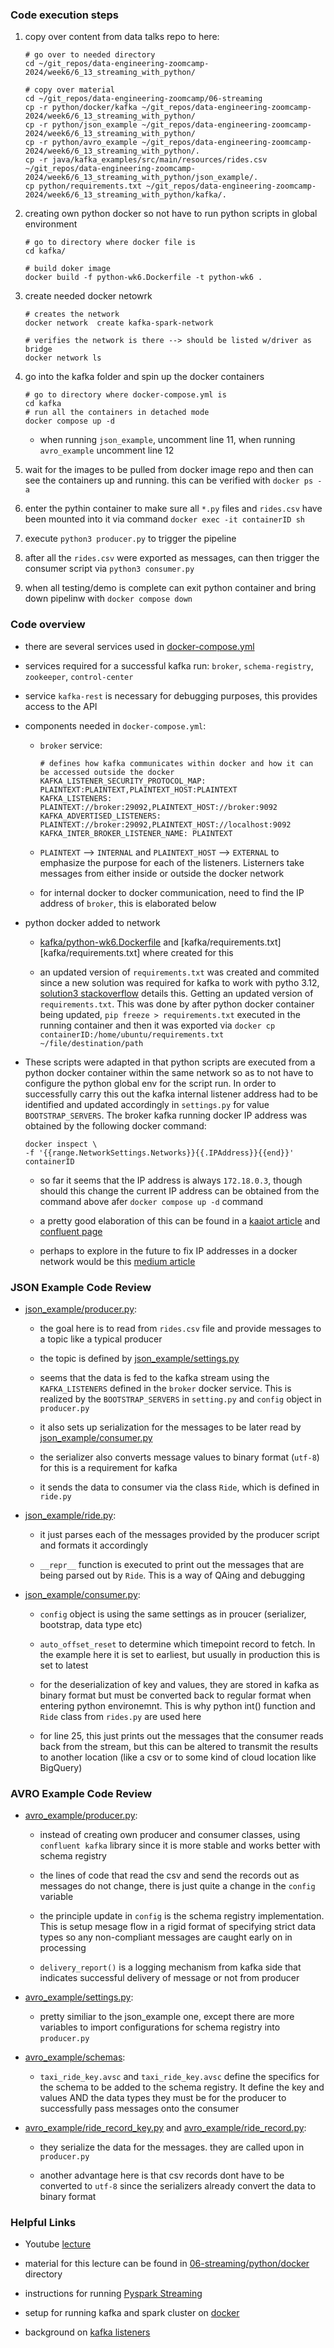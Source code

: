 ### Code execution steps 

1. copy over content from data talks repo to here:

    ```
    # go over to needed directory 
    cd ~/git_repos/data-engineering-zoomcamp-2024/week6/6_13_streaming_with_python/

    # copy over material 
    cd ~/git_repos/data-engineering-zoomcamp/06-streaming
    cp -r python/docker/kafka ~/git_repos/data-engineering-zoomcamp-2024/week6/6_13_streaming_with_python/
    cp -r python/json_example ~/git_repos/data-engineering-zoomcamp-2024/week6/6_13_streaming_with_python/
    cp -r python/avro_example ~/git_repos/data-engineering-zoomcamp-2024/week6/6_13_streaming_with_python/.
    cp -r java/kafka_examples/src/main/resources/rides.csv ~/git_repos/data-engineering-zoomcamp-2024/week6/6_13_streaming_with_python/json_example/.
    cp python/requirements.txt ~/git_repos/data-engineering-zoomcamp-2024/week6/6_13_streaming_with_python/kafka/.
    ```

2. creating own python docker so not have to run python scripts in global environment

    ```
    # go to directory where docker file is 
    cd kafka/

    # build doker image 
    docker build -f python-wk6.Dockerfile -t python-wk6 .
    ```

3. create needed docker netowrk 

    ```
    # creates the network 
    docker network  create kafka-spark-network

    # verifies the network is there --> should be listed w/driver as bridge
    docker network ls 
    ```

4. go into the kafka folder and spin up the docker containers 

    ```
    # go to directory where docker-compose.yml is 
    cd kafka
    # run all the containers in detached mode 
    docker compose up -d
    ```

    + when running `json_example`, uncomment line 11, when running `avro_example` uncomment line 12

5. wait for the images to be pulled from docker image repo and then can see the containers up and running. this can be verified with `docker ps -a`

6. enter the pythin container to make sure all `*.py` files and `rides.csv` have been mounted into it via command `docker exec -it containerID sh`

7. execute `python3 producer.py` to trigger the pipeline 

8. after all the `rides.csv` were exported as messages, can then trigger the consumer script via `python3 consumer.py`

9. when all testing/demo is complete can exit python container and bring down pipelinw with `docker compose down`

### Code overview 

* there are several services used in [docker-compose.yml](kafka/docker-compose.yml)

* services required for a successful kafka run: `broker`, `schema-registry`, `zookeeper`, `control-center`

* service `kafka-rest` is necessary for debugging purposes, this provides access to the API

* components needed in `docker-compose.yml`:

    + `broker` service: 

        ```
        # defines how kafka communicates within docker and how it can be accessed outside the docker 
        KAFKA_LISTENER_SECURITY_PROTOCOL_MAP: PLAINTEXT:PLAINTEXT,PLAINTEXT_HOST:PLAINTEXT
        KAFKA_LISTENERS: PLAINTEXT://broker:29092,PLAINTEXT_HOST://broker:9092
        KAFKA_ADVERTISED_LISTENERS: PLAINTEXT://broker:29092,PLAINTEXT_HOST://localhost:9092
        KAFKA_INTER_BROKER_LISTENER_NAME: PLAINTEXT
        ```

    + `PLAINTEXT` --> `INTERNAL` and `PLAINTEXT_HOST` --> `EXTERNAL` to emphasize the purpose for each of the listeners. Listerners take messages from either inside or outside the docker network

    + for internal docker to docker communication, need to find the IP address of `broker`, this is elaborated below
* python docker added to network 

    + [kafka/python-wk6.Dockerfile](kafka/python-wk6.Dockerfile) and [kafka/requirements.txt][kafka/requirements.txt] where created for this 

    + an updated version of `requirements.txt` was created and commited since a new solution was required for kafka to work with pytho 3.12, [solution3 stackoverflow](https://stackoverflow.com/questions/77287622/modulenotfounderror-no-module-named-kafka-vendor-six-moves-in-dockerized-djan) details this. Getting an updated version of `requirements.txt`. This was done by after python docker container being updated, `pip freeze > requirements.txt` executed in the running container and then it was exported via `docker cp containerID:/home/ubuntu/requirements.txt ~/file/destination/path`

* These scripts were adapted in that python scripts are executed from a python docker container within the same network so as to not have to configure the python global env for the script run. In order to successfully carry this out the kafka internal listener address had to be identified and updated accordingly in `settings.py` for value `BOOTSTRAP_SERVERS`. The broker kafka running docker IP address was obtained by the following docker command:

    ```
    docker inspect \
    -f '{{range.NetworkSettings.Networks}}{{.IPAddress}}{{end}}' containerID
    ```

    + so far it seems that the IP address is always `172.18.0.3`, though should this change the current IP address can be obtained from the command above afer `docker compose up -d` command

    + a pretty good elaboration of this can be found in a [kaaiot article](https://www.kaaiot.com/blog/kafka-docker) and [confluent page](https://www.confluent.io/blog/kafka-listeners-explained/)

    + perhaps to explore in the future to fix IP addresses in a docker network would be this [medium article](https://medium.com/@wandrys.sousa/assign-a-fixed-ip-address-to-a-container-in-docker-compose-2cc6c1a6151e)

### JSON Example Code Review 

* [json_example/producer.py](json_example/producer.py):

    + the goal here is to read from `rides.csv` file and provide messages to a topic like a typical producer 

    + the topic is defined by [json_example/settings.py](json_example/settings.py)

    + seems that the data is fed to the kafka stream using the `KAFKA_LISTENERS` defined in the `broker` docker service. This is realized by the `BOOTSTRAP_SERVERS` in `setting.py` and `config` object in `producer.py`

    + it also sets up serialization for the messages to be later read by [json_example/consumer.py](json_example/consumer.py)

    + the serializer also converts message values to binary format (`utf-8`) for this is a requirement for kafka 

    + it sends the data to consumer via the class `Ride`, which is defined in `ride.py`

* [json_example/ride.py](json_example/ride.py):

    + it just parses each of the messages provided by the producer script and formats it accordingly 

    + `__repr__` function is executed to print out the messages that are being parsed out by `Ride`. This is a way of QAing and debugging

* [json_example/consumer.py](json_example/consumer.py):

    + `config` object is using the same settings as in proucer (serializer, bootstrap, data type etc)

    + `auto_offset_reset` to determine which timepoint record to fetch. In the example here it is set to earliest, but usually in production this is set to latest 

    + for the deserialization of key and values, they are stored in kafka as binary format but must be converted back to regular format when entering python environemnt. This is why python int() function and `Ride` class from `rides.py` are used here 

    + for line 25, this just prints out the messages that the consumer reads back from the stream, but this can be altered to transmit the results to another location (like a csv or to some kind of cloud location like BigQuery)

### AVRO Example Code Review 

* [avro_example/producer.py](avro_example/producer.py):

    + instead of creating own producer and consumer classes, using `confluent kafka` library since it is more stable and works better with schema registry 

    + the lines of code that read the csv and send the records out as messages do not change, there is just quite a change in the `config` variable 

    + the principle update in `config` is the schema registry implementation. This is setup mesage flow in a rigid format of specifying strict data types so any non-compliant messages are caught early on in processing 

    + `delivery_report()` is a logging mechanism from kafka side that indicates successful delivery of message or not from producer  

* [avro_example/settings.py](avro_example/settings.py): 

    + pretty similiar to the json_example one, except there are more variables to import configurations for schema registry into `producer.py`

* [avro_example/schemas](avro_example/schemas):

    + `taxi_ride_key.avsc` and `taxi_ride_key.avsc` define the specifics for the schema to be added to the schema registry. It define the key and values AND the data types they must be for the producer to successfully pass messages onto the consumer

* [avro_example/ride_record_key.py](avro_example/ride_record_key.py) and [avro_example/ride_record.py](avro_example/ride_record.py):

    + they serialize the data for the messages. they are called upon in `producer.py`

    + another advantage here is that csv records dont have to be converted to `utf-8` since the serializers already convert the data to binary format 

### Helpful Links 

* Youtube [lecture](https://www.youtube.com/watch?v=BgAlVknDFlQ&list=PL3MmuxUbc_hJed7dXYoJw8DoCuVHhGEQb&index=80)

* material for this lecture can be found in [06-streaming/python/docker](https://github.com/DataTalksClub/data-engineering-zoomcamp/tree/main/06-streaming/python/docker) directory 

* instructions for running [Pyspark Streaming](https://github.com/DataTalksClub/data-engineering-zoomcamp/blob/main/06-streaming/python/streams-example/pyspark/README.md)

* setup for running kafka and spark cluster on [docker](https://github.com/DataTalksClub/data-engineering-zoomcamp/blob/main/06-streaming/python/docker/README.md)

* background on [kafka listeners](https://www.confluent.io/blog/kafka-listeners-explained/)